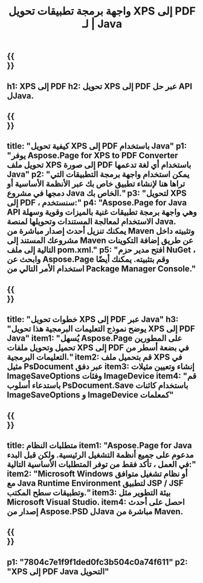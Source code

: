 ﻿---
translation: true
template: /_templates/_conversion-child-java.md
title: واجهة برمجة تطبيقات تحويل XPS إلى PDF لـ | Java
url: /java/conversion/xps-to-pdf/
description: نموذج رمز تحويل Java لتنسيق XPS إلى ملف PDF. استخدم رمز المثال هذا لتحويل XPS إلى PDF داخل أي تطبيق يستند إلى Web أو Desktop Java.
informat: XPS
outformat: PDF
otherformats: EPS PS
---

{{<section banner>}}
---
h1: XPS إلى PDF
h2: تحويل XPS إلى PDF عبر حل API لJava.
---

{{<section overview>}}
---
title: "كيفية تحويل XPS إلى PDF باستخدام Java"
p1: "يوفر Aspose.Page for XPS to PDF Converter تحويل ملف XPS إلى صورة PDF باستخدام أي لغة تدعمها Java"
p2: "يمكن استخدام واجهة برمجة التطبيقات التي تراها هنا لإنشاء تطبيق خاص بك عبر الأنظمة الأساسية أو دمجها في مشروع Java الخاص بك."
p3: "لتحويل XPS إلى PDF ، سنستخدم:"
p4: "Aspose.Page for Java API وهي واجهة برمجة تطبيقات غنية بالميزات وقوية وسهلة الاستخدام لمعالجة المستندات وتحويلها لمنصة Java. يمكنك تنزيل أحدث إصدار مباشرة من Maven وتثبيته داخل مشروعك المستند إلى Maven عن طريق إضافة التكوينات التالية إلى ملف pom.xml."
p5: "افتح مدير حزم NuGet ، وابحث عن Aspose.Page وقم بتثبيته. يمكنك أيضًا استخدام الأمر التالي من Package Manager Console."
---

{{<section feature1>}}
---
title: "خطوات تحويل XPS إلى PDF عبر Java"
h3: "يوضح نموذج التعليمات البرمجية هذا تحويل XPS إلى PDF Java"
item1: "يُسهل Aspose.Page على المطورين تحميل وتحويل ملفات XPS إلى PDF في بضعة أسطر من التعليمات البرمجية."
item2: قم بتحميل ملف XPS في مثيل PsDocument عبر دفق
item3: إنشاء وتعيين مثيلات ImageSaveOptions وفئات ImageDevice
item4: "قم باستدعاء أسلوب PsDocument.Save باستخدام كائنات ImageSaveOptions و ImageDevice كمعلمات"
---

{{<section feature2>}}
---
title: متطلبات النظام
item1: "Aspose.Page for Java مدعوم على جميع أنظمة التشغيل الرئيسية. ولكن قبل البدء في العمل ، تأكد فقط من توفر المتطلبات الأساسية التالية:"
item2: "Microsoft Windows أو نظام تشغيل متوافق مع Java Runtime Environment لتطبيق JSP / JSF وتطبيقات سطح المكتب."
item3: بيئة التطوير مثل Microsoft Visual Studio.
item4: احصل على أحدث إصدار من Aspose.PSD لJava مباشرة من Maven.
---

{{<section gist>}}
---
p1: "7804c7e1f9f1ded0fc3b504c0a74f611"
p2: "XPS إلى PDF Java التحويل"
---
